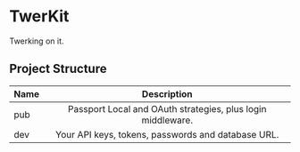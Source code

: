 TwerKit
=======

Twerking on it.


Project Structure
-----------------

| Name                               | Description                                                 |
| - |:-----------------------------------------------------------:|
| pub | Passport Local and OAuth strategies, plus login middleware. |
| dev | Your API keys, tokens, passwords and database URL.          |
